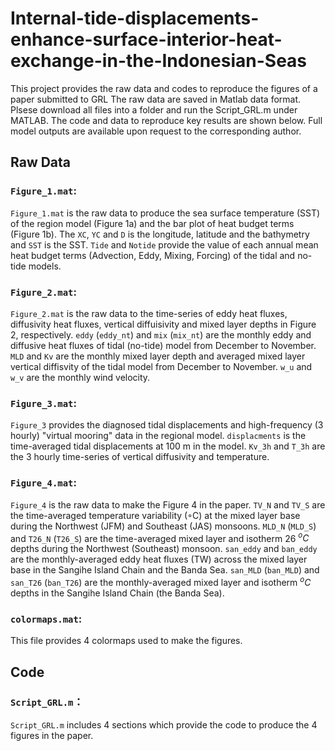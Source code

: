 # Internal-tide-displacements-enhance-surface-interior-heat-exchange-in-the-Indonesian-Seas

This project provides the raw data and codes to reproduce the figures of a paper submitted to GRL The raw data are saved in Matlab data format. Plsese download all files into a folder and run the Script_GRL.m under MATLAB. The code and data to reproduce key results are shown below. Full model outputs are available upon request to the corresponding author.

## Raw Data

### `Figure_1.mat`:
 
`Figure_1.mat` is the raw data to produce the sea surface temperature (SST) of the region model (Figure 1a) and the bar plot of heat budget terms (Figure 1b). The `XC`, `YC` and `D` is the longitude, latitude and the bathymetry and `SST` is the SST. `Tide` and `Notide` provide the value of each annual mean heat budget terms (Advection, Eddy, Mixing, Forcing) of the tidal and no-tide models.

### `Figure_2.mat`:
 
`Figure_2.mat` is the raw data to the time-series of eddy heat fluxes, diffusivity heat fluxes, vertical diffuisivity and mixed layer depths in Figure 2, respectively.
`eddy` (`eddy_nt`) and `mix` (`mix_nt`) are the monthly eddy and diffusive heat fluxes of tidal (no-tide) model from December to November. `MLD` and `Kv` are the monthly mixed layer depth and averaged mixed layer vertical diffisvity of the tidal model from December to November. `w_u` and `w_v` are the monthly wind velocity.

### `Figure_3.mat`:

`Figure_3` provides the diagnosed tidal displacements and high-frequency (3 hourly) "virtual mooring" data in the regional model. 
`displacments` is the time-averaged tidal displacements at 100 m in the model.
`Kv_3h` and `T_3h` are the 3 hourly time-series of vertical diffusivity and temperature. 

### `Figure_4.mat`:

`Figure_4` is the raw data to make the Figure 4 in the paper.
`TV_N` and `TV_S` are the time-averaged temperature variability (◦C) at the mixed layer base during the Northwest (JFM) and Southeast (JAS) monsoons. 
`MLD_N` (`MLD_S`) and `T26_N` (`T26_S`) are the time-averaged mixed layer and isotherm 26 $^oC$ depths during the Northwest (Southeast) monsoon.
`san_eddy` and `ban_eddy` are the monthly-averaged eddy heat fluxes (TW) across the mixed layer base in the Sangihe Island Chain and the Banda Sea.
`san_MLD` (`ban_MLD`) and `san_T26` (`ban_T26`) are the monthly-averaged mixed layer and isotherm $^oC$ depths in the Sangihe Island Chain (the Banda Sea).

### `colormaps.mat`:

This file provides 4 colormaps used to make the figures.

## Code

### `Script_GRL.m`：

`Script_GRL.m` includes 4 sections which provide the code to produce the 4 figures in the paper.
